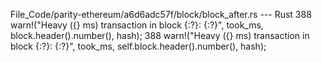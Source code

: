 File_Code/parity-ethereum/a6d6adc57f/block/block_after.rs --- Rust
388                                 warn!("Heavy ({} ms) transaction in block {:?}: {:?}", took_ms, block.header().number(), hash);                          388                                 warn!("Heavy ({} ms) transaction in block {:?}: {:?}", took_ms, self.block.header().number(), hash);

